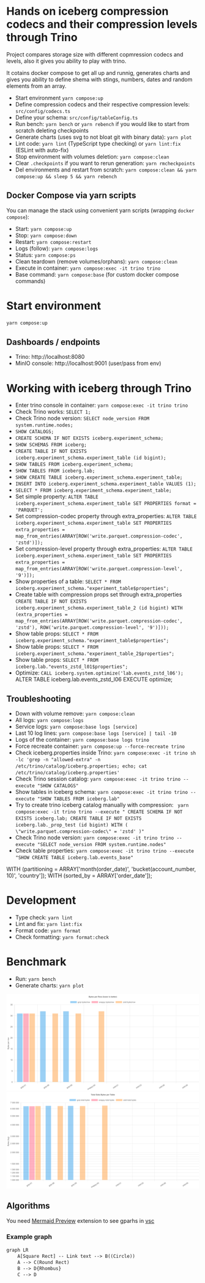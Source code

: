 # Hands on iceberg compression codecs and their compression levels through Trino

Project compares storage size with different copmression codecs and levels, also it gives you ability to play with trino.

It cotains docker compose to get all up and runnig, generates charts and gives you ability to define shema with stings, numbers, dates and random elements from an array.

* Start environment `yarn compose:up`
* Define compression codecs and their respective compression levels: `src/config/codecs.ts`
* Define your schema: `src/config/tableConfig.ts`
* Run bench: `yarn bench` or `yarn rebench` if you would like to start from scratch deleting checkpoints
* Generate charts (uses svg to not bloat git with binary data): `yarn plot`
* Lint code: `yarn lint` (TypeScript type checking) or `yarn lint:fix` (ESLint with auto-fix)
* Stop environment with volumes deletion: `yarn compose:clean`
* Clear `.checkpoints` if you want to rerun generation: `yarn rmcheckpoints`
* Del environments and restart from scratch: `yarn compose:clean && yarn compose:up && sleep 5 && yarn rebench`

## Docker Compose via yarn scripts

You can manage the stack using convenient yarn scripts (wrapping `docker compose`):

* Start: `yarn compose:up`
* Stop: `yarn compose:down`
* Restart: `yarn compose:restart`
* Logs (follow): `yarn compose:logs`
* Status: `yarn compose:ps`
* Clean teardown (remove volumes/orphans): `yarn compose:clean`
* Execute in container: `yarn compose:exec -it trino trino`
* Base command: `yarn compose:base` (for custom docker compose commands)

# Start environment
```sh
yarn compose:up
```

## Dashboards / endpoints

* Trino: http://localhost:8080
* MinIO console: http://localhost:9001 (user/pass from env)

# Working with iceberg through Trino
* Enter trino console in container: `yarn compose:exec -it trino trino`
* Check Trino works: `SELECT 1;`
* Check Trino node version: `SELECT node_version FROM system.runtime.nodes;`
* `SHOW CATALOGS;`
* `CREATE SCHEMA IF NOT EXISTS iceberg.experiment_schema;`
* `SHOW SCHEMAS FROM iceberg;`
* `CREATE TABLE IF NOT EXISTS iceberg.experiment_schema.experiment_table (id bigint);`
* `SHOW TABLES FROM iceberg.experiment_schema;`
* `SHOW TABLES FROM iceberg.lab;`
* `SHOW CREATE TABLE iceberg.experiment_schema.experiment_table;`
* `INSERT INTO iceberg.experiment_schema.experiment_table VALUES (1);`
* `SELECT * FROM iceberg.experiment_schema.experiment_table;`
* Set simple property: `ALTER TABLE iceberg.experiment_schema.experiment_table SET PROPERTIES format = 'PARQUET';`
* Set compression-codec property through extra_properties: `ALTER TABLE iceberg.experiment_schema.experiment_table SET PROPERTIES extra_properties = map_from_entries(ARRAY[ROW('write.parquet.compression-codec', 'zstd')]);`
* Set compression-level property through extra_properties: `ALTER TABLE iceberg.experiment_schema.experiment_table SET PROPERTIES extra_properties = map_from_entries(ARRAY[ROW('write.parquet.compression-level', '9')]);`
* Show properties of a table: `SELECT * FROM iceberg.experiment_schema."experiment_table$properties";`
* Create table with compression props set through extra_properties `CREATE TABLE IF NOT EXISTS iceberg.experiment_schema.experiment_table_2 (id bigint) WITH (extra_properties = map_from_entries(ARRAY[ROW('write.parquet.compression-codec', 'zstd'), ROW('write.parquet.compression-level', '9')]));`
* Show table props: `SELECT * FROM iceberg.experiment_schema."experiment_table$properties";`
* Show table props: `SELECT * FROM iceberg.experiment_schema."experiment_table_2$properties";`
* Show table props: `SELECT * FROM iceberg.lab."events_zstd_l01$properties";`
* Optimize: `CALL iceberg.system.optimize('lab.events_zstd_l06');`
ALTER TABLE iceberg.lab.events_zstd_l06 EXECUTE optimize;

## Troubleshooting

* Down with volume remove: `yarn compose:clean`
* All logs: `yarn compose:logs`
* Service logs: `yarn compose:base logs [service]`
* Last 10 log lines: `yarn compose:base logs [service] | tail -10`
* Logs of the container: `yarn compose:base logs trino`
* Force recreate container: `yarn compose:up --force-recreate trino`
* Check iceberg.properties inside Trino: `yarn compose:exec -it trino sh -lc 'grep -n "allowed-extra" -n /etc/trino/catalog/iceberg.properties; echo; cat /etc/trino/catalog/iceberg.properties'`
* Check Trino session catalog: `yarn compose:exec -it trino trino --execute "SHOW CATALOGS"`
* Show tables in iceberg schema: `yarn compose:exec -it trino trino --execute "SHOW TABLES FROM iceberg.lab"`
* Try to create trino iceberg catalog manually with compression: ```
yarn compose:exec -it trino trino --execute "
CREATE SCHEMA IF NOT EXISTS iceberg.lab;
CREATE TABLE IF NOT EXISTS iceberg.lab._prop_test (id bigint)
WITH (
  \"write.parquet.compression-codec\" = 'zstd'
)"```
* Check Trino node version: `yarn compose:exec -it trino trino --execute "SELECT node_version FROM system.runtime.nodes"`
* Check table properties: `yarn compose:exec -it trino trino --execute "SHOW CREATE TABLE iceberg.lab.events_base"`

WITH (partitioning = ARRAY['month(order_date)', 'bucket(account_number, 10)', 'country']);
WITH (sorted_by = ARRAY['order_date']);

# Development

* Type check: `yarn lint`
* Lint and fix: `yarn lint:fix`
* Format code: `yarn format`
* Check formatting: `yarn format:check`

# Benchmark

* Run: `yarn bench`
* Generate charts: `yarn plot`

![bytes_per_row](./assets/bytes_per_row.svg)
![total_data_bytes](./assets/total_data_bytes.svg)

## Algorithms
You need [Mermaid Preview](https://marketplace.visualstudio.com/items?itemName=vstirbu.vscode-mermaid-preview) extension to see gparhs in [vsc](https://code.visualstudio.com/)

### Example graph
```mermaid
graph LR
    A[Square Rect] -- Link text --> B((Circle))
    A --> C(Round Rect)
    B --> D{Rhombus}
    C --> D
```
